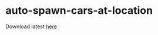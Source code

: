 # auto-spawn-cars-at-location

Download latest [here](https://github.com/Joaocelos/auto-spawn-cars-at-location/releases/)
